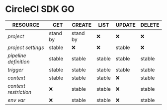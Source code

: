 # CircleCI SDK GO


|RESOURCE | GET | CREATE | LIST | UPDATE | DELETE |
|---------|-----|--------|------|--------|--------|
|_project_|stand by|stand by|❌|❌|❌|
|_project settings_|stable|❌|❌|stable|❌|
|_pipeline definition_|stable|stable|stable|stable|stable|
|_trigger_|stable|stable|stable|stable|stable|
|_context_|stable|stable|stable|❌|stable|
|_context restriction_|❌|stable|stable|❌|stable|
|_env var_|❌|stable|stable|❌|stable|
